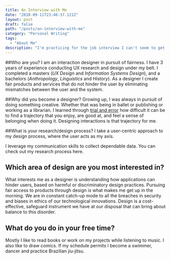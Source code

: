 ```yaml
---
title: An Interview with Me
date: "2018-09-11T23:46:37.121Z"
layout: post
draft: false
path: "/posts/an-interview-with-me"
category: "Personal Writing"
tags:
  - "About Me"
description: "I'm practicing for the job interview I can't seem to get."
---
```


##Who are you?
I am an interaction designer in pursuit of fairness. I have 3 years of experience conducting UX research and design under my belt. I completed a masters (*UX Design* and *Information Systems Design*), and a bachelors (*Anthropology*, *Linguistics* and *History*). As a designer I create fair products and services that do not hinder the user by eliminating mismatches between the user and the system.

##Why did you become a designer?
Growing up, I was always in pursuit of doing something creative. Whether that was being in ballet or publishing or working as a librarian. I learned through [trial and error](http://localhost:8000/trial_and_error "Trial and Error: How I Became an Interaction Designer") how difficult it can be to find a trajectory that you enjoy, are good at, and feel a sense of belonging when doing it. Designing interactions is that trajectory for me.

##What is your research/design process?
I take a user-centric approach to my design process, where the user acts as my axis. 

I leverage my communication skills to collect dependable data. You can check out my research process here.

## Which area of design are you most interested in?
What interests me as a designer is understanding how applications can hinder users, based on harmful or discriminatory design practices. Pursuing fair access to products through design is what makes me get up in the morning. We are in constant catch-up mode to all the breaches in security and biases in ethics of our technological innovations. Design is a cost-effective, safeguard instrument we have at our disposal that can bring about balance to this disorder.

## What do you do in your free time?
Mostly I like to read books or work on my projects while listening to music. I also like to draw comics. If my schedule permits I become a swimmer, dancer and practice Brazilian jiu-jitsu.

<br/>

